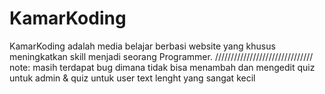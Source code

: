 # KamarKoding
KamarKoding adalah media belajar berbasi website yang khusus meningkatkan skill menjadi seorang Programmer.
///////////////////////////////
note: masih terdapat bug dimana tidak bisa menambah dan mengedit quiz untuk admin & quiz untuk user text lenght yang sangat kecil

